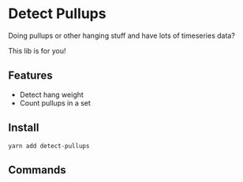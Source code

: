 # Detect Pullups

Doing pullups or other hanging stuff and have lots of timeseries data?

This lib is for you!

## Features

- Detect hang weight
- Count pullups in a set

## Install

```
yarn add detect-pullups
```

## Commands

```

```
